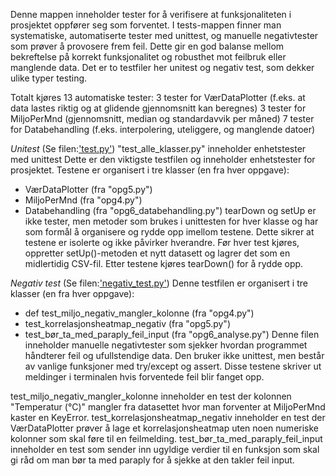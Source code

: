 Denne mappen inneholder tester for å verifisere at funksjonaliteten i prosjektet oppfører seg som forventet. 
I tests-mappen finner man systematiske, automatiserte tester med unittest, og manuelle negativtester som prøver å provosere frem feil. Dette gir en god balanse mellom bekreftelse på korrekt funksjonalitet og robusthet mot feilbruk eller manglende data.
Det er to testfiler her unitest og negativ test, som dekker ulike typer testing.

Totalt kjøres 13 automatiske tester:
3 tester for VærDataPlotter (f.eks. at data lastes riktig og at glidende gjennomsnitt kan beregnes)
3 tester for MiljoPerMnd (gjennomsnitt, median og standardavvik per måned)
7 tester for Databehandling (f.eks. interpolering, uteliggere, og manglende datoer)

*Unitest* (Se filen:['test.py'](test.py))
"test_alle_klasser.py" inneholder enhetstester med unittest
Dette er den viktigste testfilen og inneholder enhetstester for prosjektet. Testene er organisert i tre klasser (en fra hver oppgave):
- VærDataPlotter (fra "opg5.py")
- MiljoPerMnd (fra "opg4.py")
- Databehandling (fra "opg6_databehandling.py")
tearDown og setUp er ikke tester, men metoder som brukes i unittesten for hver klasse og har som formål å organisere og rydde opp imellom testene. Dette sikrer at testene er isolerte og ikke påvirker hverandre.
Før hver test kjøres, oppretter setUp()-metoden et nytt datasett og lagrer det som en midlertidig CSV-fil. Etter testene kjøres tearDown() for å rydde opp. 


*Negativ test* (Se filen:['negativ_test.py'](negativ_test.py))
Denne testfilen er organisert i tre klasser (en fra hver oppgave):
- def test_miljo_negativ_mangler_kolonne (fra "opg4.py")
- test_korrelasjonsheatmap_negativ (fra "opg5.py")
- test_bør_ta_med_paraply_feil_input (fra "opg6_analyse.py")
Denne filen inneholder manuelle negativtester som sjekker hvordan programmet håndterer feil og ufullstendige data. Den bruker ikke unittest, men består av vanlige funksjoner med try/except og assert. Disse testene skriver ut meldinger i terminalen hvis forventede feil blir fanget opp.

test_miljo_negativ_mangler_kolonne inneholder en test der kolonnen "Temperatur (°C)" mangler fra datasettet  hvor man forventer at MiljoPerMnd kaster en KeyError.
test_korrelasjonsheatmap_negativ inneholder en test der VærDataPlotter prøver å lage et korrelasjonsheatmap uten noen numeriske kolonner som skal føre til en feilmelding.
test_bør_ta_med_paraply_feil_input inneholder en test som sender inn ugyldige verdier til en funksjon som skal gi råd om man bør ta med paraply for å sjekke at den takler feil input.